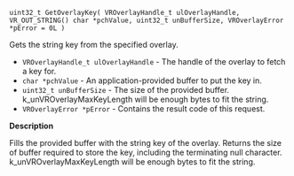 `uint32_t GetOverlayKey( VROverlayHandle_t ulOverlayHandle, VR_OUT_STRING() char *pchValue, uint32_t unBufferSize, VROverlayError *pError = 0L )`

Gets the string key from the specified overlay.

* `VROverlayHandle_t ulOverlayHandle` - The handle of the overlay to fetch a key for.
* `char *pchValue` - An application-provided buffer to put the key in. 
* `uint32_t unBufferSize` - The size of the provided buffer. k_unVROverlayMaxKeyLength will be enough bytes to fit the string.
* `VROverlayError *pError` - Contains the result code of this request.

**Description**

Fills the provided buffer with the string key of the overlay. Returns the size of buffer required to store the key, including the terminating null character. k_unVROverlayMaxKeyLength will be enough bytes to fit the string.

